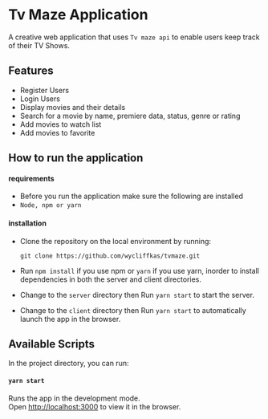 # Tv Maze Application

A creative web application that uses `Tv maze api` to enable users keep track of their TV Shows.

## Features

- Register Users
- Login Users
- Display movies and their details
- Search for a movie by name, premiere data, status, genre or rating
- Add movies to watch list
- Add movies to favorite

## How to run the application

#### requirements

- Before you run the application make sure the following are installed
- `Node, npm or yarn`

#### installation

- Clone the repository on the local environment by running:

  ```
  git clone https://github.com/wycliffkas/tvmaze.git
  ```
- Run `npm install` if you use npm or `yarn` if you use yarn, inorder to install dependencies in both the server and client directories.

- Change to the `server` directory then Run `yarn start` to start the server.

- Change to the `client` directory then Run `yarn start` to automatically launch the app in the browser.

## Available Scripts

In the project directory, you can run:

#### `yarn start`

Runs the app in the development mode.<br />
Open [http://localhost:3000](http://localhost:3000) to view it in the browser.
